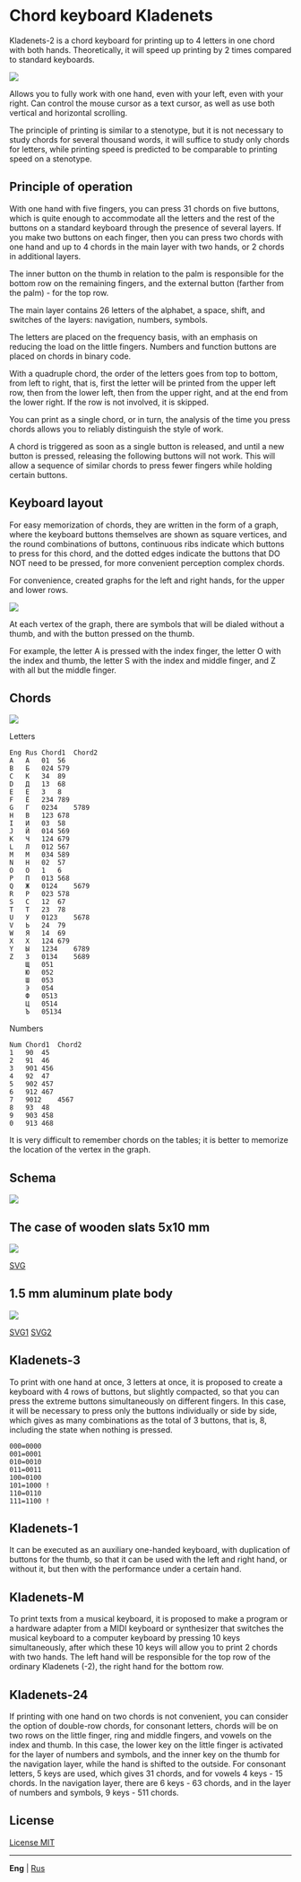 # Chord keyboard Kladenets

Kladenets-2 is a chord keyboard for printing up to 4 letters in one chord with both hands. Theoretically, it will speed up printing by 2 times compared to standard keyboards.

![](../photo/kl2-r.jpg)

Allows you to fully work with one hand, even with your left, even with your right. Can control the mouse cursor as a text cursor, as well as use both vertical and horizontal scrolling.

The principle of printing is similar to a stenotype, but it is not necessary to study chords for several thousand words, it will suffice to study only chords for letters, while printing speed is predicted to be comparable to printing speed on a stenotype.

## Principle of operation

With one hand with five fingers, you can press 31 chords on five buttons, which is quite enough to accommodate all the letters and the rest of the buttons on a standard keyboard through the presence of several layers. If you make two buttons on each finger, then you can press two chords with one hand and up to 4 chords in the main layer with two hands, or 2 chords in additional layers.

The inner button on the thumb in relation to the palm is responsible for the bottom row on the remaining fingers, and the external button (farther from the palm) - for the top row.

The main layer contains 26 letters of the alphabet, a space, shift, and switches of the layers: navigation, numbers, symbols.

The letters are placed on the frequency basis, with an emphasis on reducing the load on the little fingers. Numbers and function buttons are placed on chords in binary code.

With a quadruple chord, the order of the letters goes from top to bottom, from left to right, that is, first the letter will be printed from the upper left row, then from the lower left, then from the upper right, and at the end from the lower right. If the row is not involved, it is skipped.

You can print as a single chord, or in turn, the analysis of the time you press chords allows you to reliably distinguish the style of work.

A chord is triggered as soon as a single button is released, and until a new button is pressed, releasing the following buttons will not work. This will allow a sequence of similar chords to press fewer fingers while holding certain buttons.

## Keyboard layout

For easy memorization of chords, they are written in the form of a graph, where the keyboard buttons themselves are shown as square vertices, and the round combinations of buttons, continuous ribs indicate which buttons to press for this chord, and the dotted edges indicate the buttons that DO NOT need to be pressed, for more convenient perception complex chords.

For convenience, created graphs for the left and right hands, for the upper and lower rows.

![](layout/graph.png)

At each vertex of the graph, there are symbols that will be dialed without a thumb, and with the button pressed on the thumb.

For example, the letter A is pressed with the index finger, the letter O with the index and thumb, the letter S with the index and middle finger, and Z with all but the middle finger.

## Chords

![](layout/chords.png)

Letters
~~~
Eng	Rus	Chord1	Chord2
A	А	01	56
B	Б	024	579
C	К	34	89
D	Д	13	68
E	Е	3	8
F	Ё	234	789
G	Г	0234	5789
H	В	123	678
I	И	03	58
J	Й	014	569
K	Ч	124	679
L	Л	012	567
M	М	034	589
N	Н	02	57
O	О	1	6
P	П	013	568
Q	Ж	0124	5679
R	Р	023	578
S	С	12	67
T	Т	23	78
U	У	0123	5678
V	Ь	24	79
W	Я	14	69
X	Х	124	679
Y	Ы	1234	6789
Z	З	0134	5689
	Щ	051
	Ю	052
	Ш	053
	Э	054
	Ф	0513
	Ц	0514
	Ъ	05134
~~~

Numbers
~~~
Num	Chord1	Chord2
1	90	45
2	91	46
3	901	456
4	92	47
5	902	457
6	912	467
7	9012	4567
8	93	48
9	903	458
0	913	468
~~~

It is very difficult to remember chords on the tables; it is better to memorize the location of the vertex in the graph.

## Schema

![](../schema/schema.png)

## The case of wooden slats 5x10 mm

![](../spline/spline.png)

[SVG](../spline/spline.svg)

## 1.5 mm aluminum plate body

![](../aluminium/kladenets.png)

[SVG1](../aluminium/kladenets1.svg)
[SVG2](../aluminium/kladenets2.svg)

## Kladenets-3

To print with one hand at once, 3 letters at once, it is proposed to create a keyboard with 4 rows of buttons, but slightly compacted, so that you can press the extreme buttons simultaneously on different fingers. In this case, it will be necessary to press only the buttons individually or side by side, which gives as many combinations as the total of 3 buttons, that is, 8, including the state when nothing is pressed.

~~~
000=0000
001=0001
010=0010
011=0011
100=0100
101=1000 !
110=0110
111=1100 !
~~~

## Kladenets-1

It can be executed as an auxiliary one-handed keyboard, with duplication of buttons for the thumb, so that it can be used with the left and right hand, or without it, but then with the performance under a certain hand.

## Kladenets-M

To print texts from a musical keyboard, it is proposed to make a program or a hardware adapter from a MIDI keyboard or synthesizer that switches the musical keyboard to a computer keyboard by pressing 10 keys simultaneously, after which these 10 keys will allow you to print 2 chords with two hands. The left hand will be responsible for the top row of the ordinary Kladenets (-2), the right hand for the bottom row.

## Kladenets-24

If printing with one hand on two chords is not convenient, you can consider the option of double-row chords, for consonant letters, chords will be on two rows on the little finger, ring and middle fingers, and vowels on the index and thumb. In this case, the lower key on the little finger is activated for the layer of numbers and symbols, and the inner key on the thumb for the navigation layer, while the hand is shifted to the outside. For consonant letters, 5 keys are used, which gives 31 chords, and for vowels 4 keys - 15 chords. In the navigation layer, there are 6 keys - 63 chords, and in the layer of numbers and symbols, 9 keys - 511 chords.

## License

[License MIT](../LICENSE.txt)

---

**Eng** | [Rus](https://ibnteo.github.io/kladenets/ru/)
